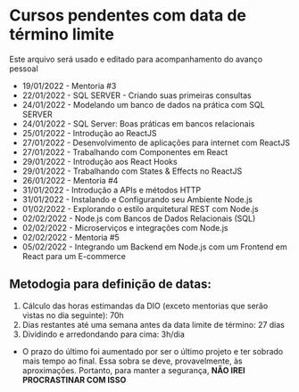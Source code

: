 # Cursos pendentes com data de término limite
Este arquivo será usado e editado para acompanhamento do avanço pessoal

- 19/01/2022 - Mentoria #3
- 22/01/2022 - SQL SERVER - Criando suas primeiras consultas
- 24/01/2022 - Modelando um banco de dados na prática com SQL SERVER
- 24/01/2022 - SQL Server: Boas práticas em bancos relacionais
- 25/01/2022 - Introdução ao ReactJS
- 27/01/2022 - Desenvolvimento de aplicações para internet com ReactJS
- 27/01/2022 - Trabalhando com Componentes em React
- 29/01/2022 - Introdução aos React Hooks
- 29/01/2022 - Trabalhando com States & Effects no ReactJS
- 26/01/2022 - Mentoria #4
- 31/01/2022 - Introdução a APIs e métodos HTTP
- 31/01/2022 - Instalando e Configurando seu Ambiente Node.js
- 01/02/2022 - Explorando o estilo arquitetural REST com Node.js
- 02/02/2022 - Node.js com Bancos de Dados Relacionais (SQL)
- 02/02/2022 - Microserviços e integrações com Node.js
- 02/02/2022 - Mentoria #5
- 05/02/2022 - Integrando um Backend em Node.js com um Frontend em React para um E-commerce

## Metodogia para definição de datas:
1. Cálculo das horas estimandas da DIO (exceto mentorias que serão vistas no dia seguinte): 70h
1. Dias restantes até uma semana antes da data limite de término: 27 dias
1. Dividindo e arredondando para cima: 3h/dia
- O prazo do último foi aumentado por ser o último projeto e ter sobrado mais tempo ao final. Essa sobra se deve, provavelmente, às aproximações. Portanto, para manter a segurança, **NÃO IREI PROCRASTINAR COM ISSO**